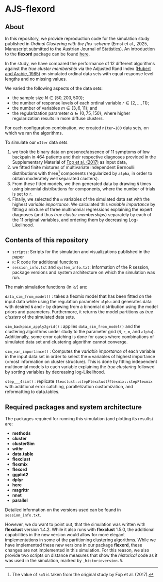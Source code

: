 # AJS-flexord

## About 
In this repository, we provide reproduction code for the simulation study published
in *Ordinal Clustering with the flex-scheme* (Ernst et al., 2025, Manuscript submitted to the Austrian Journal of Statistics).
An introduction to the **flexord** package can be found [here](https://dernst.github.io/flexord/articles/Intro2Flexord.html).

In the study, we have compared the performance of 12 different algorithms against
the *true cluster membership* via the Adjusted Rand Index ([Hubert and Arabie, 1985](https://doi.org/10.1007/BF01908075))
on simulated ordinal data sets with equal response level lengths and no missing values.

We varied the following aspects of the data sets:

* the sample size $N \in \{50,200,500\}$;
* the number of response levels of each ordinal variable
  $r \in \{2,\ldots,11\}$;
* the number of variables $m \in \{3, 6, 11\}$; and
* the regularization parameter $\alpha \in \{0, 75, 150\}$, where
  higher regularization results in more diffuse clusters.
  
For each configuration combination, we created `nIter=100` data sets, on
which we ran the algorithms.

To simulate our `nIter` data sets

1) we took the binary data on presence/absence of 11 symptoms of low backpain in 464 patients and 
 their respective diagnoses provided in the Supplementary Material of [Fop et al. (2017)](https://doi.org/10.1214/17-aoas1061)
 as input data,
2) we fitted finite mixtures of multivariate independent Bernoulli distributions with
three[^1] components (regularized by `alpha`, in order to obtain moderately well separated clusters).
3) From these fitted models, we then generated data by drawing `N` times using binomial distributions
for components, where the number of trials is set to `r`.
4) Finally, we selected the `m` variables of the simulated data set with the highest *variable importance*.
We calculated this *variable importance* by fitting a mixture of three multinomial regressions
explaining the expert diagnoses (and thus *true cluster memberships*) separately by each of the 11
original variables, and ordering them by decreasing Log-Likelihood.

[^1]: The value of `k=3` is taken from the original study by Fop et al. (2017).

## Contents of this repository

- `scripts`: Scripts for the simulation and visualizations published in the paper
- `R`: R code for additional functions
- `session_info.txt` and `system_info.txt`: Information of the R session, package versions
    and system architecture on which the simulation was run.

The main simulation functions (in `R/`) are:

`data_sim_from_model()`
: takes a flexmix model that has been fitted on the input data while using the
regulation parameter `alpha` and generates data with desired `N` and `r`
by drawing from a binomial distribution using the model priors and parameters.
Furthermore, it returns the model partitions as *true clusters* of the simulated
data sets.

`sim_backpain_apply2grid()`
: applies `data_sim_from_model()` and the clustering algorithms under study to the
parameter grid (`N`, `r`, `m`, and `alpha`). Additionally, some error catching 
is done for cases where combinations of simulated data set and clustering algorithm 
cannot converge.

`sim_var_importance()`
: Computes the *variable importance* of each variable in the input data set in
order to select the `m` variables of highest importance (=most information on
cluster structure). This is done by fitting independent multinomial models to
each variable explaining the *true clustering* followed by sorting variables by
decreasing log-Likelihood.

`step___4sim()`
: replicate `flexclust::stepFlexclust`/`flexmix::stepFlexmix` with additional
error catching, parallelization customization, and reformatting to data.tables.

## Required packages and system architecture

The packages required for running this simulation (and plotting its results) are:

- **methods**
- **cluster**
- **clusterSim**
- **withr**
- **data.table**
- **flexclust**
- **flexmix**
- **flexord**
- **ggplot2**
- **dplyr**
- **here**
- **magrittr**
- **nnet**
- **parallel**

Detailed information on the versions used can be found in `session_info.txt`.

However, we do want to point out, that the simulation was written with **flexclust** version 1.4.2.
While it also runs with **flexclust** 1.5.0, the additional capabilities in the new version would allow for more elegant
implementations in some of the partitioning clustering algorithms. While we have implemented these new versions in
our package **flexord**, these changes are not implemented in this simulation. For this reason, we also provide
two scripts on distance measures that show the *historical* code as it was used in the simulation, marked
by `_historicversion.R`.
